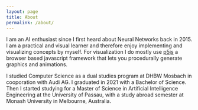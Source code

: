 ```yaml
---
layout: page
title: About
permalink: /about/
---
```


I am an AI enthusiast since I first heard about Neural Networks back in 2015. I am a practical and visual learner and therefore enjoy implementing and visualizing concepts by myself.
For visualization I do mostly use [p5js](https://p5js.org/) a browser based javascript framework that lets you procedurally generate graphics and animations.

I studied Computer Science as a dual studies program at DHBW Mosbach in cooporation with Audi AG. I graduated in 2021 with a Bachelor of Science.
Then I started studying for a Master of Science in Artificial Intelligence Engineering at the University of Passau, with a study abroad semester at Monash University in Melbourne, Australia.
